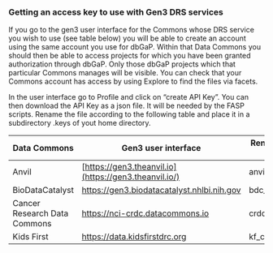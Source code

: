 ### Getting an access key to use with Gen3 DRS services

If you go to the gen3 user interface for the Commons whose DRS service you wish to use (see table below) you will be able to create an account using the same account you use for dbGaP. Within that Data Commons you should then be able to access projects for which you have been granted authorization through dbGaP. Only those dbGaP projects which that particular Commons manages will be visible. You can check that your Commons account has access by using Explore to find the files via facets. 

In the user interface  go to Profile and click on “create API Key”. You can then download the API Key as a json file. It will be needed by the FASP scripts. Rename the file according to the following table and place it in a subdirectory .keys of yout home directory.



| Data Commons                 | Gen3 user interface                                   | Rename access key file as |
| ---------------------------- | ----------------------------------------------------- | ------------------------- |
| Anvil                        | [https://gen3.theanvil.io](https://gen3.theanvil.io/) | anvil_credentials.json    |
| BioDataCatalyst              | https://gen3.biodatacatalyst.nhlbi.nih.gov            | bdc_credentials.json      |
| Cancer Research Data Commons | https://nci-crdc.datacommons.io                       | crdc_credentials.json     |
| Kids First                   | https://data.kidsfirstdrc.org                         | kf_credentials.json       |

